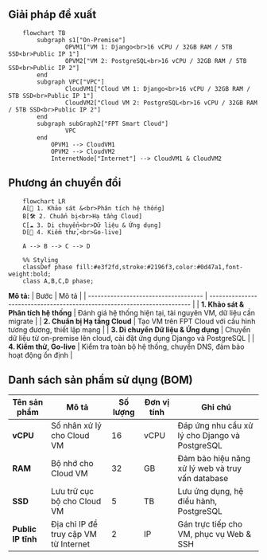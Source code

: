 ## Giải pháp đề xuất
```mermaid
    flowchart TB
        subgraph s1["On-Premise"]
                OPVM1["VM 1: Django<br>16 vCPU / 32GB RAM / 5TB SSD<br>Public IP 1"]
                OPVM2["VM 2: PostgreSQL<br>16 vCPU / 32GB RAM / 5TB SSD<br>Public IP 2"]
        end
        subgraph VPC["VPC"]
                CloudVM1["Cloud VM 1: Django<br>16 vCPU / 32GB RAM / 5TB SSD<br>Public IP 1"]
                CloudVM2["Cloud VM 2: PostgreSQL<br>16 vCPU / 32GB RAM / 5TB SSD<br>Public IP 2"]
        end
        subgraph subGraph2["FPT Smart Cloud"]
                VPC
        end
            OPVM1 --> CloudVM1
            OPVM2 --> CloudVM2
            InternetNode["Internet"] --> CloudVM1 & CloudVM2
```

## Phương án chuyển đổi
```mermaid
    flowchart LR
    A[📌 1. Khảo sát &<br>Phân tích hệ thống]
    B[🛠️ 2. Chuẩn bị<br>Hạ tầng Cloud]
    C[☁️ 3. Di chuyển<br>Dữ liệu & Ứng dụng]
    D[🚀 4. Kiểm thử,<br>Go-live]

    A --> B --> C --> D

    %% Styling
    classDef phase fill:#e3f2fd,stroke:#2196f3,color:#0d47a1,font-weight:bold;
    class A,B,C,D phase;
```

**Mô tả:**
| Bước                                 | Mô tả                                                                    |
| ------------------------------------ | ------------------------------------------------------------------------ |
| **1. Khảo sát & Phân tích hệ thống** | Đánh giá hệ thống hiện tại, tài nguyên VM, dữ liệu cần migrate           |
| **2. Chuẩn bị Hạ tầng Cloud**        | Tạo VM trên FPT Cloud với cấu hình tương đương, thiết lập mạng           |
| **3. Di chuyển Dữ liệu & Ứng dụng**  | Chuyển dữ liệu từ on-premise lên cloud, cài đặt ứng dụng Django và PostgreSQL |
| **4. Kiểm thử, Go-live**  | Kiểm tra toàn bộ hệ thống, chuyển DNS, đảm bảo hoạt động ổn định         |

## Danh sách sản phẩm sử dụng (BOM)

| Tên sản phẩm             | Mô tả                                                   | Số lượng | Đơn vị tính | Ghi chú                                            |
| ------------------------ | ------------------------------------------------------- | -------- | ----------- | -------------------------------------------------- |
| **vCPU**                 | Số nhân xử lý cho Cloud VM                              | 16       | vCPU        | Đáp ứng nhu cầu xử lý cho Django và PostgreSQL     |
| **RAM**                  | Bộ nhớ cho Cloud VM                                     | 32       | GB          | Đảm bảo hiệu năng xử lý web và truy vấn database   |
| **SSD**                  | Lưu trữ cục bộ cho Cloud VM                             | 5        | TB          | Lưu ứng dụng, hệ điều hành, PostgreSQL             |
| **Public IP tĩnh**       | Địa chỉ IP để truy cập VM từ Internet                   | 2        | IP          | Gán trực tiếp cho VM, phục vụ Web & SSH            |